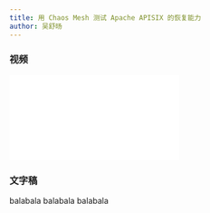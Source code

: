 ```yaml
---
title: 用 Chaos Mesh 测试 Apache APISIX 的恢复能力
author: 吴舒旸
---
```


### 视频

<!-- markdownlint-disable -->

<iframe src="//player.bilibili.com/player.html?aid=334774886&bvid=BV1JA411w7w8&cid=388417850&page=1" frameborder="0" scrolling="no" allowfullscreen="true" style={{width:"100%", maxHeight: "calc(100vw / 5 * 3)", height: "calc(100vh / 5 * 3)"}}></iframe>

<!-- markdownlint-enable -->

### 文字稿

balabala
balabala
balabala
